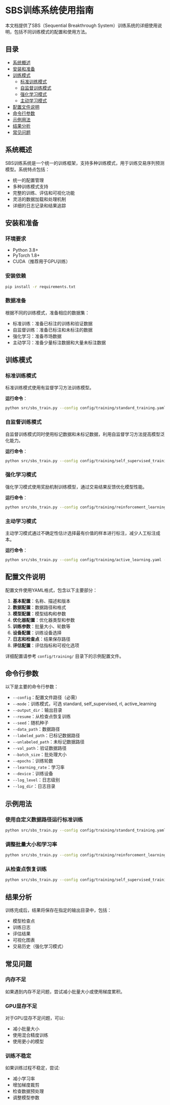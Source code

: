 # SBS训练系统使用指南

本文档提供了SBS（Sequential Breakthrough System）训练系统的详细使用说明，包括不同训练模式的配置和使用方法。

## 目录

- [系统概述](#系统概述)
- [安装和准备](#安装和准备)
- [训练模式](#训练模式)
  - [标准训练模式](#标准训练模式)
  - [自监督训练模式](#自监督训练模式)
  - [强化学习模式](#强化学习模式)
  - [主动学习模式](#主动学习模式)
- [配置文件说明](#配置文件说明)
- [命令行参数](#命令行参数)
- [示例用法](#示例用法)
- [结果分析](#结果分析)
- [常见问题](#常见问题)

## 系统概述

SBS训练系统是一个统一的训练框架，支持多种训练模式，用于训练交易序列预测模型。系统特点包括：

- 统一的配置管理
- 多种训练模式支持
- 完整的训练、评估和可视化功能
- 灵活的数据加载和处理机制
- 详细的日志记录和结果追踪

## 安装和准备

### 环境要求

- Python 3.8+
- PyTorch 1.8+
- CUDA（推荐用于GPU训练）

### 安装依赖

```bash
pip install -r requirements.txt
```

### 数据准备

根据不同的训练模式，准备相应的数据集：

- 标准训练：准备已标注的训练和验证数据
- 自监督训练：准备已标注和未标注的数据
- 强化学习：准备市场数据
- 主动学习：准备少量标注数据和大量未标注数据

## 训练模式

### 标准训练模式

标准训练模式使用有监督学习方法训练模型。

**运行命令**：

```bash
python src/sbs_train.py --config config/training/standard_training.yaml --mode standard
```

### 自监督训练模式

自监督训练模式同时使用标记数据和未标记数据，利用自监督学习方法提高模型泛化能力。

**运行命令**：

```bash
python src/sbs_train.py --config config/training/self_supervised_training.yaml --mode self_supervised
```

### 强化学习模式

强化学习模式使用奖励机制训练模型，通过交易结果反馈优化模型性能。

**运行命令**：

```bash
python src/sbs_train.py --config config/training/reinforcement_learning.yaml --mode rl
```

### 主动学习模式

主动学习模式通过不确定性估计选择最有价值的样本进行标注，减少人工标注成本。

**运行命令**：

```bash
python src/sbs_train.py --config config/training/active_learning.yaml --mode active_learning
```

## 配置文件说明

配置文件使用YAML格式，包含以下主要部分：

1. **基本配置**：名称、描述和版本
2. **数据配置**：数据路径和格式
3. **模型配置**：模型结构和参数
4. **优化器配置**：优化器类型和参数
5. **训练参数**：批量大小、轮数等
6. **设备配置**：训练设备选择
7. **日志和检查点**：结果保存路径
8. **评估配置**：评估指标和可视化选项

详细配置请参考 `config/training/` 目录下的示例配置文件。

## 命令行参数

以下是主要的命令行参数：

- `--config`：配置文件路径（必需）
- `--mode`：训练模式，可选 standard, self_supervised, rl, active_learning
- `--output_dir`：输出目录
- `--resume`：从检查点恢复训练
- `--seed`：随机种子
- `--data_path`：数据路径
- `--labeled_path`：已标记数据路径
- `--unlabeled_path`：未标记数据路径
- `--val_path`：验证数据路径
- `--batch_size`：批处理大小
- `--epochs`：训练轮数
- `--learning_rate`：学习率
- `--device`：训练设备
- `--log_level`：日志级别
- `--log_dir`：日志目录

## 示例用法

### 使用自定义数据路径运行标准训练

```bash
python src/sbs_train.py --config config/training/standard_training.yaml --mode standard --data_path /path/to/your/data --val_path /path/to/val/data
```

### 调整批量大小和学习率

```bash
python src/sbs_train.py --config config/training/reinforcement_learning.yaml --mode rl --batch_size 64 --learning_rate 0.0002
```

### 从检查点恢复训练

```bash
python src/sbs_train.py --config config/training/self_supervised_training.yaml --mode self_supervised --resume checkpoints/self_supervised/best_model.pth
```

## 结果分析

训练完成后，结果将保存在指定的输出目录中，包括：

- 模型检查点
- 训练日志
- 评估结果
- 可视化图表
- 交易历史（强化学习模式）

## 常见问题

### 内存不足

如果遇到内存不足问题，尝试减小批量大小或使用梯度累积。

### GPU显存不足

对于GPU显存不足问题，可以:
- 减小批量大小
- 使用混合精度训练
- 使用更小的模型

### 训练不稳定

如果训练过程不稳定，尝试:
- 减小学习率
- 增加梯度裁剪
- 检查数据预处理
- 调整模型参数 